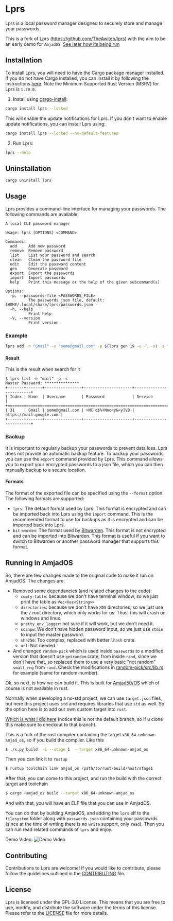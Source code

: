 # Lprs

Lprs is a local password manager designed to securely store and manage your passwords.

This is a fork of Lprs (https://github.com/TheAwiteb/lprs) with the aim to be an early demo for `AmjadOS`.
[See later how its being run](#running-in-amjados)

## Installation

To install Lprs, you will need to have the Cargo package manager installed. If you do not have Cargo installed, you can install it by following the instructions [here](https://doc.rust-lang.org/cargo/getting-started/installation.html). Note the Minimum Supported Rust Version (MSRV) for Lprs is `1.70.0`.

1. Install using [cargo-install](https://doc.rust-lang.org/cargo/commands/cargo-install.html):
```bash
cargo install lprs --locked
```
This will enable the update notifications for Lprs. If you don't want to enable update notifications, you can install Lprs using:
```bash
cargo install lprs --locked --no-default-features
```

2. Run Lprs:
```bash
lprs --help
```

## Uninstallation
```bash
cargo uninstall lprs
```

## Usage

Lprs provides a command-line interface for managing your passwords. The following commands are available:

```
A local CLI password manager

Usage: lprs [OPTIONS] <COMMAND>

Commands:
  add     Add new password
  remove  Remove password
  list    List your password and search
  clean   Clean the password file
  edit    Edit the password content
  gen     Generate password
  export  Export the passwords
  import  Import passwords
  help    Print this message or the help of the given subcommand(s)

Options:
  -p, --passwords-file <PASSWORDS_FILE>
          The passwords json file, default: $HOME/.local/share/lprs/passwords.json
  -h, --help
          Print help
  -V, --version
          Print version
```

### Example
```bash
lprs add -n "Gmail" -u "some@gmail.com" -p $(lprs gen 19 -u -l -s) -s "https://mail.google.com"
```

#### Result
This is the result when search for it
```
$ lprs list -e "mail" -p -s
Master Password: ***************
+-------+-------+----------------+---------------------+-------------------------+
| Index | Name  | Username       | Password            | Service                 |
+================================================================================+
| 31    | Gmail | some@gmail.com | >NC`q$%+Nno<y&<y]VB | https://mail.google.com |
+-------+-------+----------------+---------------------+-------------------------+
```


### Backup

It is important to regularly backup your passwords to prevent data loss. Lprs does not provide an automatic backup feature. To backup your passwords, you can use the `export` command provided by Lprs. This command allows you to export your encrypted passwords to a json file, which you can then manually backup to a secure location.

#### Formats
The format of the exported file can be specified using the `--format` option. The following formats are supported:

-  `lprs`: The default format used by Lprs. This format is encrypted and can be imported back into Lprs using the `import` command. This is the recommended format to use for backups as it is encrypted and can be imported back into Lprs.
- `bit-warden`: The format used by [Bitwarden](https://bitwarden.com/). This format is not encrypted and can be imported into Bitwarden. This format is useful if you want to switch to Bitwarden or another password manager that supports this format.



## Running in AmjadOS

So, there are few changes made to the original code to make it run on AmjadOS. The changes are:

- Removed some dependancies (and related changes to the code):
    - `comfy-table`: because we don't have terminal window, so we just print the table as `Vec<Vec<String>>`
    - `directories`: because we don't have `XDG` directories, so we just use the `/` root directory, which only works for us. Thus, this will crash on windows and linux.
    - `pretty_env_logger`: not sure if it will work, but we don't need it.
    - `scanpw`: We don't have hidden password input, so we just use `stdin` to input the master password.
    - `sha256`: Too complex, replaced with better `lhash` crate.
    - `url`: Not needed.
- And changed `random-pick` which is used inside `passwords` to a modified version that doesn't use `getrandom` crate, from inside `rand`, since we don't have that, so replaced them to use a very basic "not random" `small_rng` from `rand`. Check the modifications in [random-pick/src/lib.rs](random-pick/src/lib.rs) for example (same for random-number).


Ok, so next, is how we can build it. This is built for [Amjad50/OS](https::/github.com/Amjad50/OS) which of course is not available in rust.

Normally when developing a no-std project, we can use `target.json` files, but here this project uses `std` and requires libraries that use `std` as well. So the option here is to add our own custom target into `rust`. 

[Which is what I did here](https://github.com/Amjad50/rust/tree/amjad50_os_new_target) (notice this is not the default branch, so if u clone this make sure to checkout to that branch).

This is a fork of the rust compiler containing the target `x86_64-unknown-amjad_os`, so if you build the compiler. Like this
```sh
$ ./x.py build  -i --stage 1  --target x86_64-unknown-amjad_os
```
Then you can link it to `rustup`
```sh
$ rustup toolchain link amjad_os /path/to/rust/build/host/stage1
```

After that, you can come to this project, and run the build with the correct target and toolchain
```sh
$ cargo +amjad_os build --target x86_64-unknown-amjad_os
```

And with that, you will have an ELF file that you can use in AmjadOS.

You can do that by building AmjadOS, and adding the `lprs` elf to the `filesystem` folder along with `passwords.json` containing your passowrds (since at the time of writing there is no `write` support, only `read`).
Then you can run read related commands of `lprs` and enjoy.

Demo Video:
![Demo Video](demo.gif)


## Contributing

Contributions to Lprs are welcome! If you would like to contribute, please follow the guidelines outlined in the [CONTRIBUTING](CONTRIBUTING.md) file.

## License

Lprs is licensed under the GPL-3.0 License. This means that you are free to use, modify, and distribute the software under the terms of this license. Please refer to the [LICENSE](LICENSE) file for more details.
